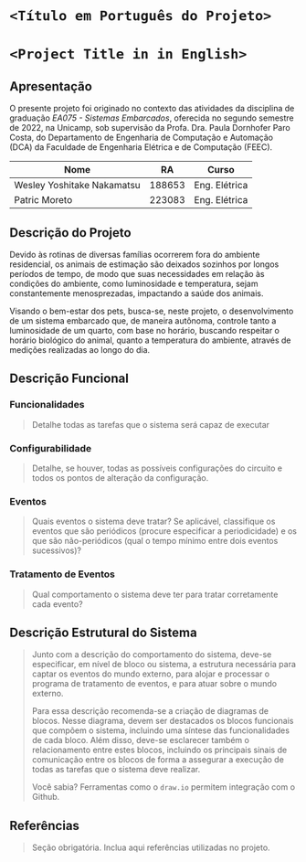 # `<Título em Português do Projeto>`
# `<Project Title in in English>`

## Apresentação

O presente projeto foi originado no contexto das atividades da disciplina de graduação *EA075 - Sistemas Embarcados*, 
oferecida no segundo semestre de 2022, na Unicamp, sob supervisão da Profa. Dra. Paula Dornhofer Paro Costa, do Departamento de Engenharia de Computação e Automação (DCA) da Faculdade de Engenharia Elétrica e de Computação (FEEC).

|Nome  | RA | Curso|
|--|--|--|
| Wesley Yoshitake Nakamatsu  | 188653  | Eng. Elétrica|
| Patric Moreto  | 223083  | Eng. Elétrica|


## Descrição do Projeto
Devido às rotinas de diversas famílias ocorrerem fora do ambiente residencial, os animais de estimação são deixados sozinhos por longos períodos de tempo, de modo que suas necessidades em relação às condições do ambiente, como luminosidade e temperatura, sejam constantemente menosprezadas, impactando a saúde dos animais.

Visando o bem-estar dos pets, busca-se, neste projeto, o desenvolvimento de um sistema embarcado que, de maneira autônoma, controle tanto a luminosidade de um quarto, com base no horário, buscando respeitar o horário biológico do animal, quanto a temperatura do ambiente, através de medições realizadas ao longo do dia.

## Descrição Funcional

### Funcionalidades
> Detalhe todas as tarefas que o sistema será capaz de executar

### Configurabilidade
> Detalhe, se houver, todas as possíveis configurações do circuito e todos os pontos de alteração da configuração.

### Eventos
> Quais eventos o sistema deve tratar?
> Se aplicável, classifique os eventos que são periódicos (procure especificar a periodicidade) e os que são não-periódicos
> (qual o tempo mínimo entre dois eventos sucessivos)?

### Tratamento de Eventos
> Qual comportamento o sistema deve ter para tratar corretamente cada evento?

## Descrição Estrutural do Sistema
> Junto com a descrição do comportamento do sistema, deve-se especificar, em nível de bloco ou sistema, a estrutura necessária 
> para captar os eventos do mundo externo, para alojar e processar o programa de tratamento de eventos, e para atuar sobre o mundo externo.
>
> Para essa descrição recomenda-se a criação de diagramas de blocos.
> Nesse diagrama, devem ser destacados os blocos funcionais que compõem o sistema, incluindo uma síntese das funcionalidades de cada bloco.
> Além disso, deve-se esclarecer também o relacionamento entre estes blocos, incluindo os principais sinais de comunicação entre
> os blocos de forma a assegurar a execução de todas as tarefas que o sistema deve realizar.
> 
> Você sabia? Ferramentas como o `draw.io` permitem integração com o Github.
> 

## Referências
> Seção obrigatória. Inclua aqui referências utilizadas no projeto.
